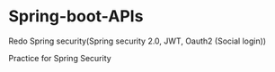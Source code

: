 # Spring-boot-APIs
Redo Spring security(Spring security 2.0, JWT, Oauth2 (Social login))

Practice for Spring Security
